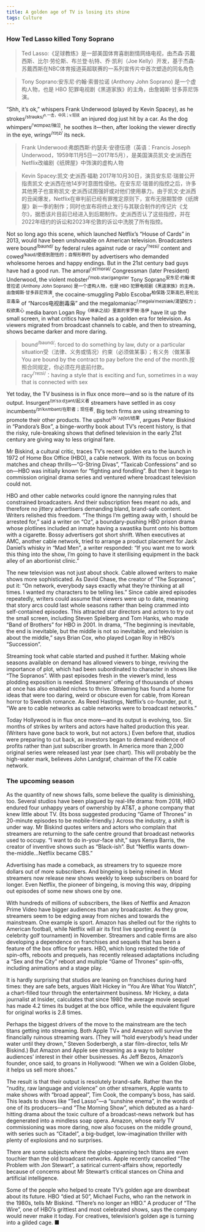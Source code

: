 ```yaml
---
title: A golden age of TV is losing its shine
tags: Culture
---
```


### How Ted Lasso killed Tony Soprano
>Ted Lasso:《足球教练》是一部美国体育喜剧剧情网络电视，由杰森·苏戴西斯、比尔·劳伦斯、布兰登·杭特、乔·凯利（Joe Kelly）开发，基于杰森·苏戴西斯在NBC体育报道英超联赛的一系列宣传片中首次塑造的同名角色

>Tony Soprano:安东尼·约翰·索普拉诺 (Anthony John Soprano) 是一个虚构人物，也是 HBO 犯罪电视剧《黑道家族》的主角，由詹姆斯·甘多菲尼饰演。

“Shh, it’s ok,” whispers Frank Underwood (played by Kevin Spacey), as he strokes<sup>/strəʊks/<sup>n.一击，中风；v.轻抚</sup></sup> an injured dog just hit by a car. As the dog whimpers<sup>/ˈwɪmpəz/抽泣</sup>, he soothes it—then, after looking the viewer directly in the eye, wrings<sup>/rɪŋz/</sup> its neck.

>Frank Underwood:弗朗西斯·约瑟夫·安德伍德（英语：Francis Joseph Underwood，1959年11月5日—2017年5月），是美国演员凯文·史派西在Netflix改编剧《纸牌屋》中饰演的虚构人物

>Kevin Spacey:凯文·史派西·福勒 2017年10月30日，演员安东尼·瑞普公开指责凯文·史派西在他14岁时意图性侵他。在安东尼·瑞普的指控之后，许多其他男子也宣称凯文·史派西试图强奸或对他们使用暴力。由于凯文·史派西的丑闻爆发，Netflix在审判前已经有罪推定原则下，宣布无限期暂停《纸牌屋》新一季的制作；同时也宣布将终止发行与其联合制作的传记片《戈尔》，据悉该片目前已经进入到后期制作。史派西否认了这些指控，并在2022年纽约的诉讼和2023年伦敦的诉讼中洗脱了所有指控。

Not so long ago this scene, which launched Netflix’s “House of Cards” in 2013, would have been unshowable on American television. Broadcasters were bound<sup>/baʊnd/</sup> by federal rules against rude or racy<sup>/ˈreɪsi/</sup> content and cowed<sup>/kaʊd/使感到胆怯的；自惭形秽的</sup> by advertisers who demanded wholesome heroes and happy endings. But in the 21st century bad guys have had a good run. The amoral<sup>/ˌeɪˈmɒrəl/</sup> Congressman (later President) Underwood, the violent mobster<sup>/ˈmɒb.stər/gangster</sup> Tony Soprano<sup>安东尼·约翰·索普拉诺 (Anthony John Soprano) 是一个虚构人物，也是 HBO 犯罪电视剧《黑道家族》的主角，由詹姆斯·甘多菲尼饰演</sup>, the cocaine-smuggling Pablo Escobar<sup>柏保路·艾斯高巴,哥伦比亚毒枭</sup> of “Narcos电视剧毒枭” and the megalomaniac<sup>/ˌmeɡələˈmeɪniæk/渴望权力；权欲熏心</sup> media baron Logan Roy<sup>《继承之战》里面的爹罗根·洛伊</sup> have lit up the small screen, in what critics have hailed as a golden era for television. As viewers migrated from broadcast channels to cable, and then to streaming, shows became darker and more daring.
>bound<sup>/baʊnd/</sup>: forced to do something by law, duty or a particular situation受（法律、义务或情况）约束（必须做某事）；有义务（做某事<br>
>You are bound by the contract to pay before the end of the month.按照合同规定，你必须在月底前付款。<br>
>racy<sup>/ˈreɪsi/</sup>：having a style that is exciting and fun, sometimes in a way that is connected with sex

Yet today, the TV business is in flux once more—and so is the nature of its output. Insurgent<sup>/ɪnˈsɜːdʒənt/起义者</sup> streamers have settled in as cosy incumbents<sup>/ɪnˈkʌmbənt/在职者；现任者</sup>. Big tech firms are using streaming to promote their other products. The upshot<sup>/ði ˈʌpʃɒt/结果</sup>, argues Peter Biskind in “Pandora’s Box”, a binge-worthy book about TV’s recent history, is that the risky, rule-breaking shows that defined television in the early 21st century are giving way to less original fare.

Mr Biskind, a cultural critic, traces TV’s recent golden era to the launch in 1972 of Home Box Office (HBO), a cable network. With its focus on boxing matches and cheap thrills—“G-String Divas”, “Taxicab Confessions” and so on—HBO was initially known for “fighting and fondling”. But then it began to commission original drama series and ventured where broadcast television could not.

HBO and other cable networks could ignore the nannying rules that constrained broadcasters. And their subscription fees meant no ads, and therefore no jittery advertisers demanding bland, brand-safe content. Writers relished this freedom. “The things I’m getting away with, I should be arrested for,” said a writer on “Oz”, a boundary-pushing HBO prison drama whose plotlines included an inmate having a swastika burnt onto his bottom with a cigarette. Bossy advertisers got short shrift. When executives at AMC, another cable network, tried to arrange a product placement for Jack Daniel’s whisky in “Mad Men”, a writer responded: “If you want me to work this thing into the show, I’m going to have it sterilising equipment in the back alley of an abortionist clinic.”

The new television was not just about shock. Cable allowed writers to make shows more sophisticated. As David Chase, the creator of “The Sopranos”, put it: “On network, everybody says exactly what they’re thinking at all times. I wanted my characters to be telling lies.” Since cable aired episodes repeatedly, writers could assume that viewers were up to date, meaning that story arcs could last whole seasons rather than being crammed into self-contained episodes. This attracted star directors and actors to try out the small screen, including Steven Spielberg and Tom Hanks, who made “Band of Brothers” for HBO in 2001. In drama, “The beginning is inevitable, the end is inevitable, but the middle is not so inevitable, and television is about the middle,” says Brian Cox, who played Logan Roy in HBO’s “Succession”.

Streaming took what cable started and pushed it further. Making whole seasons available on demand has allowed viewers to binge, reviving the importance of plot, which had been subordinated to character in shows like “The Sopranos”. With past episodes fresh in the viewer’s mind, less plodding exposition is needed. Streamers’ offering of thousands of shows at once has also enabled niches to thrive. Streaming has found a home for ideas that were too daring, weird or obscure even for cable, from Korean horror to Swedish romance. As Reed Hastings, Netflix’s co-founder, put it, “We are to cable networks as cable networks were to broadcast networks.”

Today Hollywood is in flux once more—and its output is evolving, too. Six months of strikes by writers and actors have halted production this year. (Writers have gone back to work, but not actors.) Even before that, studios were preparing to cut back, as investors began to demand evidence of profits rather than just subscriber growth. In America more than 2,000 original series were released last year (see chart). This will probably be the high-water mark, believes John Landgraf, chairman of the FX cable network.

### The upcoming season

As the quantity of new shows falls, some believe the quality is diminishing, too. Several studios have been plagued by real-life drama: from 2018, HBO endured four unhappy years of ownership by AT&T, a phone company that knew little about TV. (Its boss suggested producing “Game of Thrones” in 20-minute episodes to be mobile-friendly.) Across the industry, a shift is under way. Mr Biskind quotes writers and actors who complain that streamers are returning to the safe centre ground that broadcast networks used to occupy. “I want to do in-your-face shit,” says Kenya Barris, the creator of inventive shows such as “Black-ish”. But “Netflix wants down-the-middle…Netflix became CBS.”

Advertising has made a comeback, as streamers try to squeeze more dollars out of more subscribers. And bingeing is being reined in. Most streamers now release new shows weekly to keep subscribers on board for longer. Even Netflix, the pioneer of bingeing, is moving this way, dripping out episodes of some new shows one by one.

With hundreds of millions of subscribers, the likes of Netflix and Amazon Prime Video have bigger audiences than any broadcaster. As they grow, streamers seem to be edging away from niches and towards the mainstream. One example is sport. Amazon has shelled out for the rights to American football, while Netflix will air its first live sporting event (a celebrity golf tournament) in November. Streamers and cable firms are also developing a dependence on franchises and sequels that has been a feature of the box office for years. HBO, which long resisted the tide of spin-offs, reboots and prequels, has recently released adaptations including a “Sex and the City” reboot and multiple “Game of Thrones” spin-offs, including animations and a stage play.

It is hardly surprising that studios are leaning on franchises during hard times: they are safe bets, argues Walt Hickey in “You Are What You Watch”, a chart-filled tour through the entertainment business. Mr Hickey, a data journalist at Insider, calculates that since 1980 the average movie sequel has made 4.2 times its budget at the box office, while the equivalent figure for original works is 2.8 times.

Perhaps the biggest drivers of the move to the mainstream are the tech titans getting into streaming. Both Apple TV+ and Amazon will survive the financially ruinous streaming wars. (They will “hold everybody’s head under water until they drown,” Steven Soderbergh, a star film-director, tells Mr Biskind.) But Amazon and Apple see streaming as a way to bolster audiences’ interest in their other businesses. As Jeff Bezos, Amazon’s founder, once said, to groans in Hollywood: “When we win a Golden Globe, it helps us sell more shoes.”

The result is that their output is resolutely brand-safe. Rather than the “nudity, raw language and violence” on other streamers, Apple wants to make shows with “broad appeal”, Tim Cook, the company’s boss, has said. This leads to shows like “Ted Lasso”—a “sunshine enema”, in the words of one of its producers—and “The Morning Show”, which debuted as a hard-hitting drama about the toxic culture of a broadcast-news network but has degenerated into a mindless soap opera. Amazon, whose early TV commissioning was more daring, now also focuses on the middle ground, with series such as “Citadel”, a big-budget, low-imagination thriller with plenty of explosions and no surprises.

There are some subjects where the globe-spanning tech titans are even touchier than the old broadcast networks. Apple recently cancelled “The Problem with Jon Stewart”, a satirical current-affairs show, reportedly because of concerns about Mr Stewart’s critical stances on China and artificial intelligence.

Some of the people who helped to create TV’s golden age are downbeat about its future. HBO “died at 50”, Michael Fuchs, who ran the network in the 1980s, tells Mr Biskind. “There’s no longer an HBO.” A producer of “The Wire”, one of HBO’s grittiest and most celebrated shows, says the company would never make it today. For creatives, television’s golden age is turning into a gilded cage. ■